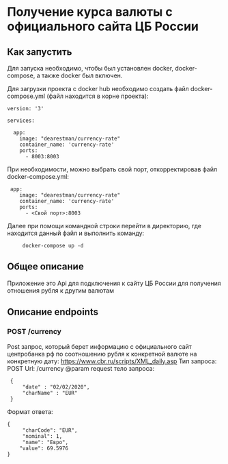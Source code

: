 # Получение курса валюты с официального сайта ЦБ России

## Как запустить

Для запуска необходимо, чтобы был установлен docker, docker-compose, а также docker был включен.

Для загрузки проекта с docker hub необходимо создать файл docker-compose.yml (файл находится в корне проекта):

```
version: '3'

services:

  app:
    image: "dearestman/currency-rate"
    container_name: 'currency-rate'
    ports:
      - 8003:8003
```

При необходимости, можно выбрать свой порт, откорректировав файл docker-compose.yml:

```
 app:
    image: "dearestman/currency-rate"
    container_name: 'currency-rate'
    ports:
      - <Свой порт>:8003
```

Далее при помощи командной строки перейти в директорию, где находится данный файл и выполнить команду:

```
     docker-compose up -d   
```

## Общее описание

Приложение это Api для подключения к сайту ЦБ России для получения отношения рубля к другим валютам

## Описание endpoints


### POST /currency

 Post запрос, который берет информацию с официального сайт центробанка рф по соотношению
 рубля к конкретной валюте на конкретную дату: https://www.cbr.ru/scripts/XML_daily.asp
 Тип запроса: POST
 Url: /currency
 @param request
 тело запроса:
```
 {
     "date" : "02/02/2020",
     "charName" : "EUR"
 }
```
 Формат ответа:
```
{
     "charCode": "EUR",
     "nominal": 1,
     "name": "Евро",
    "value": 69.5976
}
```

